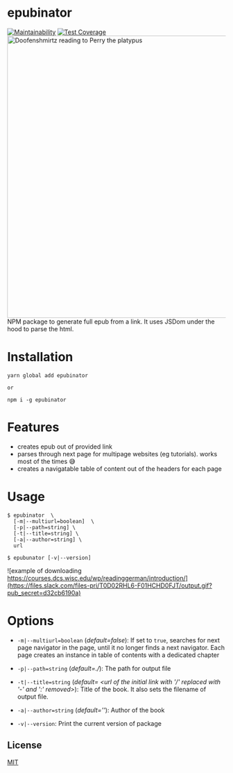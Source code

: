 

# epubinator 
[![Maintainability](https://api.codeclimate.com/v1/badges/f4569c914c8b46db0964/maintainability)](https://codeclimate.com/github/pravinbashyal/epubinator/maintainability) [![Test Coverage](https://api.codeclimate.com/v1/badges/f4569c914c8b46db0964/test_coverage)](https://codeclimate.com/github/pravinbashyal/epubinator/test_coverage)
<img src="https://i.imgur.com/kys3wDv.png" alt="Doofenshmirtz reading to Perry the platypus" width="650" style="object-fit: contain;"/>
NPM package to generate full epub from a link. It uses JSDom under the hood to parse the html.


# Installation

```
yarn global add epubinator

or

npm i -g epubinator

```

# Features

- creates epub out of provided link
- parses through next page for multipage websites (eg tutorials). works most of the times 😅
- creates a navigatable table of content out of the headers for each page

# Usage

```
$ epubinator  \
  [-m|--multiurl=boolean]  \
  [-p|--path=string] \
  [-t|--title=string] \
  [-a|--author=string] \
  url

$ epubunator [-v|--version]
```
![example of downloading https://courses.dcs.wisc.edu/wp/readinggerman/introduction/](https://files.slack.com/files-pri/T0D02RHL6-F01HCHD0FJT/output.gif?pub_secret=d32cb6190a)

# Options

- `-m|--multiurl=boolean` (_default=false_): If set to `true`, searches for next page navigator in the page, until it no longer finds a next navigator. Each page creates an instance in table of contents with a dedicated chapter

- `-p|--path=string` (_default=./_): The path for output file

- `-t|--title=string` (_default= <url of the initial link with '/' replaced with '-' and ':' removed>_): Title of the book. It also sets the filename of output file.

- `-a|--author=string` (_default=''_): Author of the book

- `-v|--version`: Print the current version of package

## License

[MIT](LICENSE.md)
